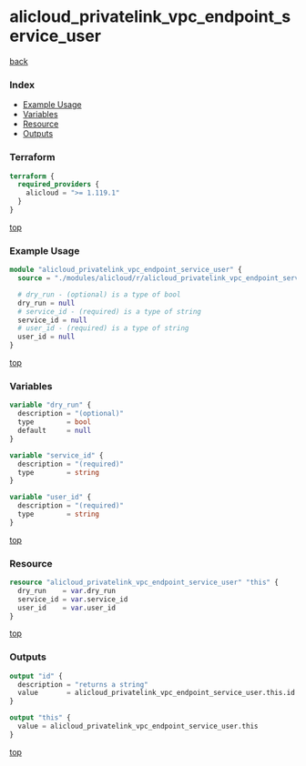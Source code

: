 # alicloud_privatelink_vpc_endpoint_service_user

[back](../alicloud.md)

### Index

- [Example Usage](#example-usage)
- [Variables](#variables)
- [Resource](#resource)
- [Outputs](#outputs)

### Terraform

```terraform
terraform {
  required_providers {
    alicloud = ">= 1.119.1"
  }
}
```

[top](#index)

### Example Usage

```terraform
module "alicloud_privatelink_vpc_endpoint_service_user" {
  source = "./modules/alicloud/r/alicloud_privatelink_vpc_endpoint_service_user"

  # dry_run - (optional) is a type of bool
  dry_run = null
  # service_id - (required) is a type of string
  service_id = null
  # user_id - (required) is a type of string
  user_id = null
}
```

[top](#index)

### Variables

```terraform
variable "dry_run" {
  description = "(optional)"
  type        = bool
  default     = null
}

variable "service_id" {
  description = "(required)"
  type        = string
}

variable "user_id" {
  description = "(required)"
  type        = string
}
```

[top](#index)

### Resource

```terraform
resource "alicloud_privatelink_vpc_endpoint_service_user" "this" {
  dry_run    = var.dry_run
  service_id = var.service_id
  user_id    = var.user_id
}
```

[top](#index)

### Outputs

```terraform
output "id" {
  description = "returns a string"
  value       = alicloud_privatelink_vpc_endpoint_service_user.this.id
}

output "this" {
  value = alicloud_privatelink_vpc_endpoint_service_user.this
}
```

[top](#index)